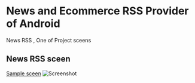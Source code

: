 # News and Ecommerce RSS Provider of Android
<!-- START DESCRIPTION  -->
News RSS , One of Project sceens

## News RSS sceen

[Sample sceen](https://github.com/StanPrins/stan/tree/develop)
![Screenshot](https://raw.githubusercontent.com/StanPrins/stan/tree/develop/device-2.png)